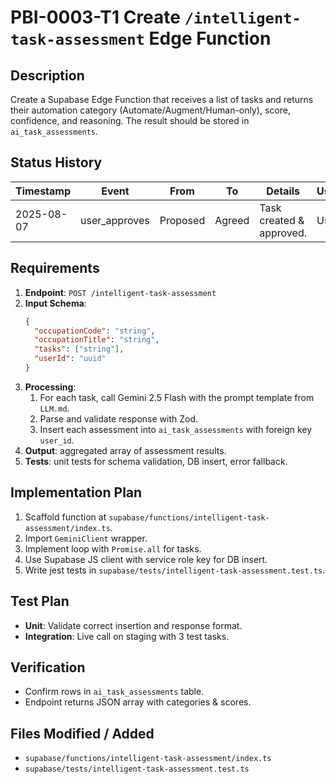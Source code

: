 # PBI-0003-T1 Create `/intelligent-task-assessment` Edge Function

## Description
Create a Supabase Edge Function that receives a list of tasks and returns their automation category (Automate/Augment/Human-only), score, confidence, and reasoning. The result should be stored in `ai_task_assessments`.

## Status History
| Timestamp | Event | From | To | Details | User |
|-----------|-------|------|----|---------|------|
| 2025-08-07 | user_approves | Proposed | Agreed | Task created & approved. | User |

## Requirements
1. **Endpoint**: `POST /intelligent-task-assessment`
2. **Input Schema**:
   ```json
   {
     "occupationCode": "string",
     "occupationTitle": "string",
     "tasks": ["string"],
     "userId": "uuid"
   }
   ```
3. **Processing**:
   1. For each task, call Gemini 2.5 Flash with the prompt template from `LLM.md`.
   2. Parse and validate response with Zod.
   3. Insert each assessment into `ai_task_assessments` with foreign key `user_id`.
4. **Output**: aggregated array of assessment results.
5. **Tests**: unit tests for schema validation, DB insert, error fallback.

## Implementation Plan
1. Scaffold function at `supabase/functions/intelligent-task-assessment/index.ts`.
2. Import `GeminiClient` wrapper.
3. Implement loop with `Promise.all` for tasks.
4. Use Supabase JS client with service role key for DB insert.
5. Write jest tests in `supabase/tests/intelligent-task-assessment.test.ts`.

## Test Plan
- **Unit**: Validate correct insertion and response format.
- **Integration**: Live call on staging with 3 test tasks.

## Verification
- Confirm rows in `ai_task_assessments` table.
- Endpoint returns JSON array with categories & scores.

## Files Modified / Added
- `supabase/functions/intelligent-task-assessment/index.ts`
- `supabase/tests/intelligent-task-assessment.test.ts`
